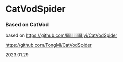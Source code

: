 # CatVodSpider

### Based on CatVod

based on https://github.com/lilililililililiyi/CatVodSpider

https://github.com/FongMi/CatVodSpider

2023.01.29

